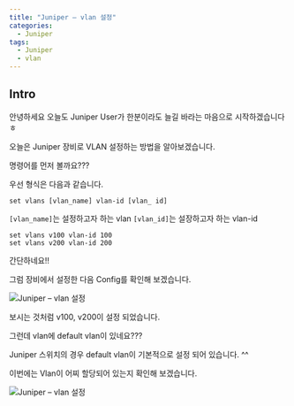 ```yaml
---
title: "Juniper – vlan 설정"
categories:
  - Juniper
tags:
  - Juniper
  - vlan
---
```


## Intro

안녕하세요 오늘도 Juniper User가 한분이라도 늘길 바라는 마음으로 시작하겠습니다 ㅎ

오늘은 Juniper 장비로 VLAN 설정하는 방법을 알아보겠습니다.

명령어를 먼저 볼까요???

우선 형식은 다음과 같습니다.

```
set vlans [vlan_name] vlan-id [vlan_ id]
```

```[vlan_name]```는 설정하고자 하는 vlan
```[vlan_id]```는 설장하고자 하는 vlan-id  


```
set vlans v100 vlan-id 100
set vlans v200 vlan-id 200
```
간단하네요!!

그럼 장비에서 설정한 다음 Config를 확인해 보겠습니다.

![Juniper – vlan 설정](/files/2018-08-17-vlan-설정/1.png)


보시는 것처럼 v100, v200이 설정 되었습니다.

그런데 vlan에 default vlan이 있네요???

Juniper 스위치의 경우  default vlan이 기본적으로 설정 되어 있습니다. ^^

이번에는 Vlan이 어찌 할당되어 있는지 확인해 보겠습니다.

![Juniper – vlan 설정](/files/2018-08-17-vlan-설정/2.png)
